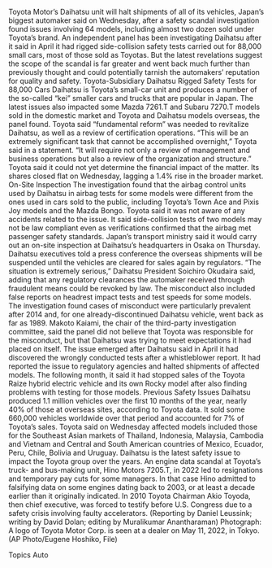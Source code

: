 Toyota Motor’s Daihatsu unit will halt shipments of all of its vehicles, Japan’s biggest automaker said on Wednesday, after a safety scandal investigation found issues involving 64 models, including almost two dozen sold under Toyota’s brand.
An independent panel has been investigating Daihatsu after it said in April it had rigged side-collision safety tests carried out for 88,000 small cars, most of those sold as Toyotas.
But the latest revelations suggest the scope of the scandal is far greater and went back much further than previously thought and could potentially tarnish the automakers’ reputation for quality and safety.
Toyota-Subsidiary Daihatsu Rigged Safety Tests for 88,000 Cars
Daihatsu is Toyota’s small-car unit and produces a number of the so-called “kei” smaller cars and trucks that are popular in Japan. The latest issues also impacted some Mazda 7261.T and Subaru 7270.T models sold in the domestic market and Toyota and Daihatsu models overseas, the panel found.
Toyota said “fundamental reform” was needed to revitalize Daihatsu, as well as a review of certification operations.
“This will be an extremely significant task that cannot be accomplished overnight,” Toyota said in a statement. “It will require not only a review of management and business operations but also a review of the organization and structure.”
Toyota said it could not yet determine the financial impact of the matter. Its shares closed flat on Wednesday, lagging a 1.4% rise in the broader market.
On-Site Inspection
The investigation found that the airbag control units used by Daihatsu in airbag tests for some models were different from the ones used in cars sold to the public, including Toyota’s Town Ace and Pixis Joy models and the Mazda Bongo.
Toyota said it was not aware of any accidents related to the issue. It said side-collision tests of two models may not be law compliant even as verifications confirmed that the airbag met passenger safety standards.
Japan’s transport ministry said it would carry out an on-site inspection at Daihatsu’s headquarters in Osaka on Thursday.
Daihatsu executives told a press conference the overseas shipments will be suspended until the vehicles are cleared for sales again by regulators.
“The situation is extremely serious,” Daihatsu President Soichiro Okudaira said, adding that any regulatory clearances the automaker received through fraudulent means could be revoked by law.
The misconduct also included false reports on headrest impact tests and test speeds for some models. The investigation found cases of misconduct were particularly prevalent after 2014 and, for one already-discontinued Daihatsu vehicle, went back as far as 1989.
Makoto Kaiami, the chair of the third-party investigation committee, said the panel did not believe that Toyota was responsible for the misconduct, but that Daihatsu was trying to meet expectations it had placed on itself.
The issue emerged after Daihatsu said in April it had discovered the wrongly conducted tests after a whistleblower report. It had reported the issue to regulatory agencies and halted shipments of affected models.
The following month, it said it had stopped sales of the Toyota Raize hybrid electric vehicle and its own Rocky model after also finding problems with testing for those models.
Previous Safety Issues
Daihatsu produced 1.1 million vehicles over the first 10 months of the year, nearly 40% of those at overseas sites, according to Toyota data. It sold some 660,000 vehicles worldwide over that period and accounted for 7% of Toyota’s sales.
Toyota said on Wednesday affected models included those for the Southeast Asian markets of Thailand, Indonesia, Malaysia, Cambodia and Vietnam and Central and South American countries of Mexico, Ecuador, Peru, Chile, Bolivia and Uruguay.
Daihatsu is the latest safety issue to impact the Toyota group over the years.
An engine data scandal at Toyota’s truck- and bus-making unit, Hino Motors 7205.T, in 2022 led to resignations and temporary pay cuts for some managers.
In that case Hino admitted to falsifying data on some engines dating back to 2003, or at least a decade earlier than it originally indicated.
In 2010 Toyota Chairman Akio Toyoda, then chief executive, was forced to testify before U.S. Congress due to a safety crisis involving faulty accelerators.
(Reporting by Daniel Leussink; writing by David Dolan; editing by Muralikumar Anantharaman)
Photograph: A logo of Toyota Motor Corp. is seen at a dealer on May 11, 2022, in Tokyo. (AP Photo/Eugene Hoshiko, File)

Topics
Auto

